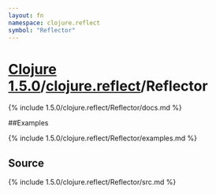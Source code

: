 ```yaml
---
layout: fn
namespace: clojure.reflect
symbol: "Reflector"
---
```


# [Clojure 1.5.0](../../)/[clojure.reflect](../)/Reflector

{% include 1.5.0/clojure.reflect/Reflector/docs.md %}

##Examples

{% include 1.5.0/clojure.reflect/Reflector/examples.md %}
## Source
{% include 1.5.0/clojure.reflect/Reflector/src.md %}

